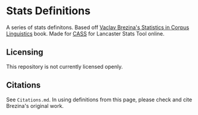 # Stats Definitions
A series of stats definitons. Based off [Vaclav Brezina's Statistics in Corpus Linguistics](https://www.cambridge.org/core/books/statistics-in-corpus-linguistics/4E530F86B328B2287681AD240796D2CF) book.
Made for [CASS](https://cass.lancs.ac.uk/) for Lancaster Stats Tool online.

## Licensing
This repository is not currently licensed openly.

## Citations
See `Citations.md`. In using definitions from this page, please check and cite Brezina's original work.